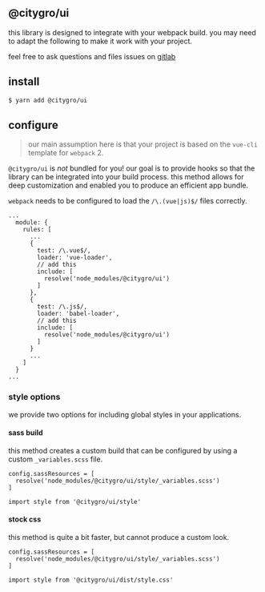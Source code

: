 @citygro/ui
-----------

this library is designed to integrate with your webpack build. you may need to
adapt the following to make it work with your project.

feel free to ask questions and files issues on [gitlab]

[gitlab]: https://gitlab.com/citygro/ui/issues

## install

```sh
$ yarn add @citygro/ui
```

## configure

> our main assumption here is that your project is based on the `vue-cli`
> template for `webpack` 2.

`@citygro/ui` is *not* bundled for you! our goal is to provide hooks so that the
library can be integrated into your build process. this method allows for deep
customization and enabled you to produce an efficient app bundle.

`webpack` needs to be configured to load the `/\.(vue|js)$/` files correctly.

```
...
  module: {
    rules: [
      ...
      {
        test: /\.vue$/,
        loader: 'vue-loader',
        // add this
        include: [
          resolve('node_modules/@citygro/ui')
        ]
      },
      {
        test: /\.js$/,
        loader: 'babel-loader',
        // add this
        include: [
          resolve('node_modules/@citygro/ui')
        ]
      }
      ...
    ]
  }
...
```

### style options

we provide two options for including global styles in your applications.

#### sass build

this method creates a custom build that can be configured by using a custom
`_variables.scss` file.

```
config.sassResources = [
  resolve('node_modules/@citygro/ui/style/_variables.scss')
]
```

```
import style from '@citygro/ui/style'
```

#### stock css

this method is quite a bit faster, but cannot produce a custom look.

```
config.sassResources = [
  resolve('node_modules/@citygro/ui/style/_variables.scss')
]
```

```
import style from '@citygro/ui/dist/style.css'
```
